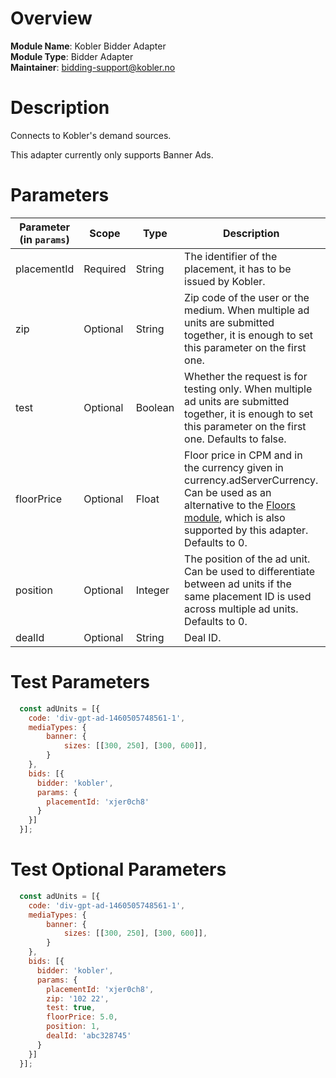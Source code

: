 # Overview

**Module Name**: Kobler Bidder Adapter  
**Module Type**: Bidder Adapter  
**Maintainer**: bidding-support@kobler.no  

# Description

Connects to Kobler's demand sources.

This adapter currently only supports Banner Ads.

# Parameters

| Parameter (in `params`) | Scope | Type | Description | Example |
| --- | --- | --- | --- | --- |
| placementId | Required | String | The identifier of the placement, it has to be issued by Kobler. | `'xjer0ch8'` |
| zip | Optional | String | Zip code of the user or the medium. When multiple ad units are submitted together, it is enough to set this parameter on the first one. | `'102 22'` |
| test | Optional | Boolean | Whether the request is for testing only. When multiple ad units are submitted together, it is enough to set this parameter on the first one. Defaults to false. | `true` |
| floorPrice | Optional | Float | Floor price in CPM and in the currency given in currency.adServerCurrency. Can be used as an alternative to the [Floors module](https://docs.prebid.org/dev-docs/modules/floors.html), which is also supported by this adapter. Defaults to 0. | `5.0` |
| position | Optional | Integer | The position of the ad unit. Can be used to differentiate between ad units if the same placement ID is used across multiple ad units. Defaults to 0. | `1` |
| dealId | Optional | String | Deal ID. | `'abc328745'` |

# Test Parameters
```javascript
  const adUnits = [{
    code: 'div-gpt-ad-1460505748561-1',
    mediaTypes: {
        banner: {
            sizes: [[300, 250], [300, 600]],
        }
    },
    bids: [{
      bidder: 'kobler',
      params: {
        placementId: 'xjer0ch8'
      }
    }]
  }];
```

# Test Optional Parameters
```javascript
  const adUnits = [{
    code: 'div-gpt-ad-1460505748561-1',
    mediaTypes: {
        banner: {
            sizes: [[300, 250], [300, 600]],
        }
    },
    bids: [{
      bidder: 'kobler',
      params: {
        placementId: 'xjer0ch8',
        zip: '102 22',
        test: true,
        floorPrice: 5.0,
        position: 1,
        dealId: 'abc328745'
      }
    }]
  }];
```

